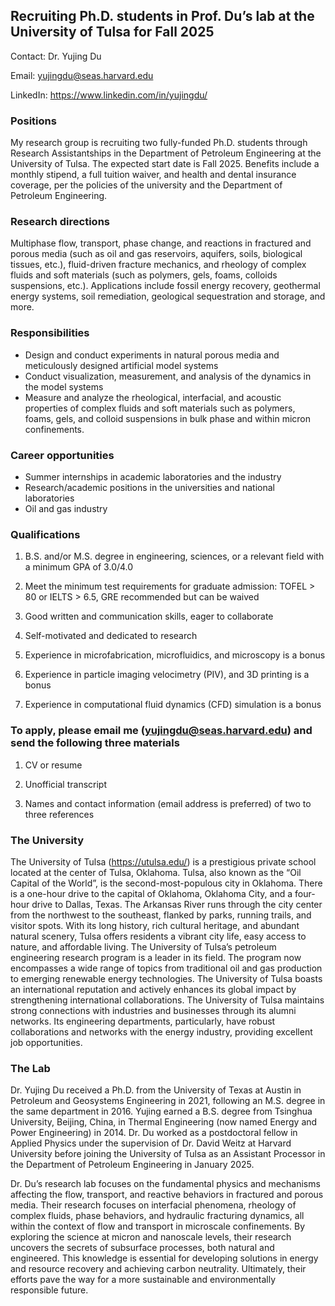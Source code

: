 ## Recruiting Ph.D. students in Prof. Du’s lab at the University of Tulsa for Fall 2025

Contact: Dr. Yujing Du

Email: yujingdu@seas.harvard.edu

LinkedIn: https://www.linkedin.com/in/yujingdu/

### Positions

My research group is recruiting two fully-funded Ph.D. students through Research Assistantships in the Department of Petroleum Engineering at the University of Tulsa. The expected start date is Fall 2025. Benefits include a monthly stipend, a full tuition waiver, and health and dental insurance coverage, per the policies of the university and the Department of Petroleum Engineering.

### Research directions

Multiphase flow, transport, phase change, and reactions in fractured and porous media (such as oil and gas reservoirs, aquifers, soils, biological tissues, etc.), fluid-driven fracture mechanics, and rheology of complex fluids and soft materials (such as polymers, gels, foams, colloids suspensions, etc.). Applications include fossil energy recovery, geothermal energy systems, soil remediation, geological sequestration and storage, and more.

### Responsibilities

- Design and conduct experiments in natural porous media and meticulously designed artificial model systems
- Conduct visualization, measurement, and analysis of the dynamics in the model systems
- Measure and analyze the rheological, interfacial, and acoustic properties of complex fluids and soft materials such as polymers, foams, gels, and colloid suspensions in bulk phase and within micron confinements.

### Career opportunities

- Summer internships in academic laboratories and the industry
- Research/academic positions in the universities and national laboratories
- Oil and gas industry

### Qualifications

1. B.S. and/or M.S. degree in engineering, sciences, or a relevant field with a minimum GPA of 3.0/4.0

2. Meet the minimum test requirements for graduate admission: TOFEL > 80 or IELTS > 6.5, GRE recommended but can be waived

3. Good written and communication skills, eager to collaborate

4. Self-motivated and dedicated to research

5. Experience in microfabrication, microfluidics, and microscopy is a bonus

6. Experience in particle imaging velocimetry (PIV), and 3D printing is a bonus

7. Experience in computational fluid dynamics (CFD) simulation is a bonus

### To apply, please email me (yujingdu@seas.harvard.edu) and send the following three materials

1. CV or resume

2. Unofficial transcript

3. Names and contact information (email address is preferred) of two to three references

### The University

The University of Tulsa (https://utulsa.edu/) is a prestigious private school located at the center of Tulsa, Oklahoma. Tulsa, also known as the “Oil Capital of the World”, is the second-most-populous city in Oklahoma. There is a one-hour drive to the capital of Oklahoma, Oklahoma City, and a four-hour drive to Dallas, Texas. The Arkansas River runs through the city center from the northwest to the southeast, flanked by parks, running trails, and visitor spots. With its long history, rich cultural heritage, and abundant natural scenery, Tulsa offers residents a vibrant city life, easy access to nature, and affordable living.
The University of Tulsa’s petroleum engineering research program is a leader in its field. The program now encompasses a wide range of topics from traditional oil and gas production to emerging renewable energy technologies. The University of Tulsa boasts an international reputation and actively enhances its global impact by strengthening international collaborations. The University of Tulsa maintains strong connections with industries and businesses through its alumni networks. Its engineering departments, particularly, have robust collaborations and networks with the energy industry, providing excellent job opportunities.

### The Lab

Dr. Yujing Du received a Ph.D. from the University of Texas at Austin in Petroleum and Geosystems Engineering in 2021, following an M.S. degree in the same department in 2016. Yujing earned a B.S. degree from Tsinghua University, Beijing, China, in Thermal Engineering (now named Energy and Power Engineering) in 2014. Dr. Du worked as a postdoctoral fellow in Applied Physics under the supervision of Dr. David Weitz at Harvard University before joining the University of Tulsa as an Assistant Processor in the Department of Petroleum Engineering in January 2025.

Dr. Du’s research lab focuses on the fundamental physics and mechanisms affecting the flow, transport, and reactive behaviors in fractured and porous media. Their research focuses on interfacial phenomena, rheology of complex fluids, phase behaviors, and hydraulic fracturing dynamics, all within the context of flow and transport in microscale confinements. By exploring the science at micron and nanoscale levels, their research uncovers the secrets of subsurface processes, both natural and engineered. This knowledge is essential for developing solutions in energy and resource recovery and achieving carbon neutrality. Ultimately, their efforts pave the way for a more sustainable and environmentally responsible future.
